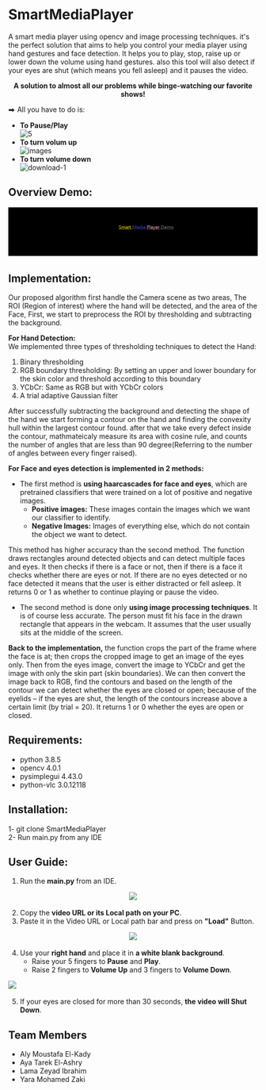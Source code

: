 # SmartMediaPlayer
A smart media player using opencv and image processing techniques. it's the perfect solution that aims to help you control your media player using hand gestures and face detection. It helps you to play, stop, raise up or lower down the volume using hand gestures. also this tool will also detect if your eyes are shut (which means you fell asleep) and it pauses the video. <br />
<div align="center">
   <strong>A solution to almost all our problems while binge-watching our favorite shows! </strong>
</div>   

⮕ All you have to do is:  
  *  **To Pause/Play**  
  ![5](https://user-images.githubusercontent.com/64116564/120124296-12e1e400-c1b4-11eb-9bba-a7495038856b.jpg)
  *  **To turn volum up**  
  ![images](https://user-images.githubusercontent.com/64116564/120124269-eaf28080-c1b3-11eb-8fdf-c0c8cae166b1.jpg)
  *  **To turn volume down**   
  ![download-_1_](https://user-images.githubusercontent.com/64116564/120124165-483a0200-c1b3-11eb-9e9f-6223eafaecec.jpg)      


## Overview Demo:


[![Demo Video](Src/cover.png)](https://www.youtube.com/watch?v=qVToYw_sG3g)
## Implementation:
Our proposed algorithm first handle the Camera scene as two areas, The ROI (Region of interest) where the hand will be detected, and the area of the Face, 
First, we start to preprocess the ROI by thresholding and subtracting the background.   

**For Hand Detection:**  
We implemented three types of thresholding techniques to detect the Hand:
   1.  Binary thresholding
   2. RGB boundary thresholding: By setting an upper and lower boundary for the skin color and threshold according to this boundary  
   3. YCbCr: Same as RGB but with YCbCr colors 
   4. A trial adaptive Gaussian filter 

After successfully subtracting the background and detecting the shape of the hand we start forming a contour on the hand and finding the convexity hull within the largest contour found. 
after that we take every defect inside the contour, mathmateicaly measure its area with cosine rule, and counts the number of angles that are less than 90 degree(Referring to the number of angles between every finger raised).  

**For Face and eyes detection is implemented in 2 methods:** 
   * The first method is **using haarcascades for face and eyes**, which are pretrained classifiers that were trained on a lot of positive and negative images.  
      * **Positive images:** These images contain the images which we want our classifier to identify.  
      * **Negative Images:** Images of everything else, which do not contain the object we want to detect.   

This method has higher accuracy than the second method. The function draws rectangles around detected objects and can detect multiple faces and eyes. It then checks if there is a face or not, then if there is a face it checks whether there are eyes or not. If there are no eyes detected or no face detected it means that the user is either distracted or fell asleep. It returns 0 or 1 as whether to continue playing or pause the video.
   * The second method is done only **using image processing techniques**. It is of course less accurate. The person must fit his face in the drawn rectangle that appears in the webcam. It assumes that the user usually sits at the middle of the screen.   
 
**Back to the implementation,** the function crops the part of the frame where the face is at; then crops the cropped image to get an image of the eyes only. Then from the eyes image, convert the image to YCbCr and get the image with only the skin part (skin boundaries). We can then convert the image back to RGB, find the contours and based on the length of the contour we can detect whether the eyes are closed or open; because of the eyelids – if the eyes are shut, the length of the contours increase above a certain limit (by trial = 20). It returns 1 or 0 whether the eyes are open or closed.

## Requirements:
 * python 3.8.5
 * opencv 4.0.1
 * pysimplegui 4.43.0
 * python-vlc 3.0.12118
 
## Installation: 
1- git clone SmartMediaPlayer  
2- Run main.py from any IDE 

## User Guide:
   1. Run the **main.py** from an IDE. 
<div align="center">
   <img src="https://user-images.githubusercontent.com/64116564/122652405-fdbafe00-d13e-11eb-8675-17d11612a40f.jpeg" />  
</div>    

   2. Copy the **video URL or its Local path on your PC**.  
   3. Paste it in the Video URL or Local path bar and press on **"Load"** Button.
<div align="center">
   <img src="https://user-images.githubusercontent.com/64116564/122652462-52f70f80-d13f-11eb-9f04-b55e53561895.jpeg" />  
</div>   

   4. Use your **right hand** and place it in **a white blank background**.  
      * Raise your 5 fingers to **Pause** and **Play**.  
      * Raise 2 fingers to **Volume Up** and 3 fingers to **Volume Down**.  
      <div align="center">
   <img src="https://user-images.githubusercontent.com/64116564/122653006-314b5780-d142-11eb-926b-9ff5a78efd4d.jpeg" />  
</div>   
     
   5. If your eyes are closed for more than 30 seconds, **the video will Shut Down**.  

## Team Members
  * Aly Moustafa El-Kady
  * Aya Tarek El-Ashry
  * Lama Zeyad Ibrahim
  * Yara Mohamed Zaki

